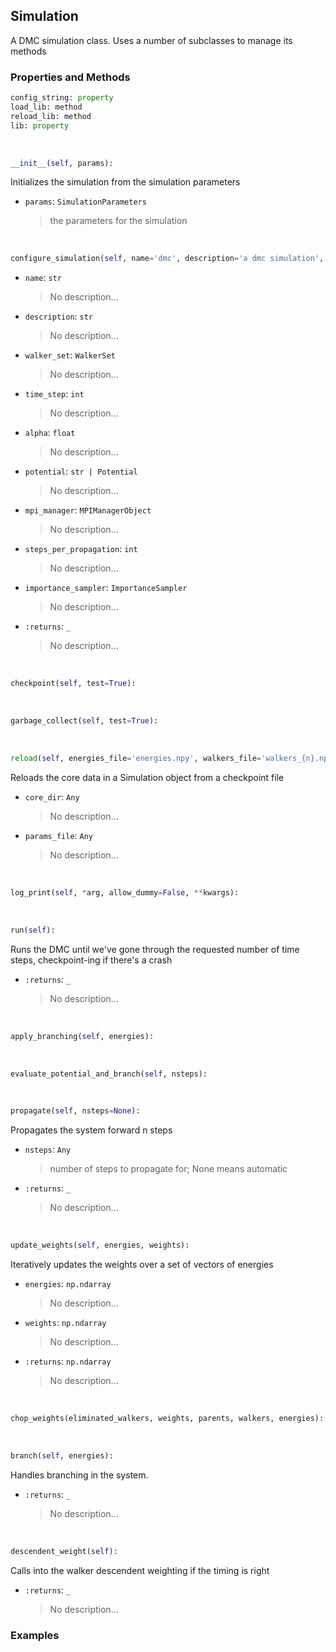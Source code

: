 ## <a id="RynLib.DoMyCode.Simulation.Simulation">Simulation</a>
A DMC simulation class. Uses a number of subclasses to manage its methods

### Properties and Methods
```python
config_string: property
load_lib: method
reload_lib: method
lib: property
```
<a id="RynLib.DoMyCode.Simulation.Simulation.__init__">&nbsp;</a>
```python
__init__(self, params): 
```
Initializes the simulation from the simulation parameters
- `params`: `SimulationParameters`
    >the parameters for the simulation

<a id="RynLib.DoMyCode.Simulation.Simulation.configure_simulation">&nbsp;</a>
```python
configure_simulation(self, name='dmc', description='a dmc simulation', walker_set=None, time_step=0, alpha=None, potential=None, atomic_units=False, steps_per_propagation=None, mpi_manager=True, importance_sampler=None, num_wavefunctions=0, ignore_errors=False, branching_threshold=1.0, parallelize_diffusion=True, branch_on_cores=False, random_seed=None): 
```

- `name`: `str`
    >No description...
- `description`: `str`
    >No description...
- `walker_set`: `WalkerSet`
    >No description...
- `time_step`: `int`
    >No description...
- `alpha`: `float`
    >No description...
- `potential`: `str | Potential`
    >No description...
- `mpi_manager`: `MPIManagerObject`
    >No description...
- `steps_per_propagation`: `int`
    >No description...
- `importance_sampler`: `ImportanceSampler`
    >No description...
- `:returns`: `_`
    >No description...

<a id="RynLib.DoMyCode.Simulation.Simulation.checkpoint">&nbsp;</a>
```python
checkpoint(self, test=True): 
```

<a id="RynLib.DoMyCode.Simulation.Simulation.garbage_collect">&nbsp;</a>
```python
garbage_collect(self, test=True): 
```

<a id="RynLib.DoMyCode.Simulation.Simulation.reload">&nbsp;</a>
```python
reload(self, energies_file='energies.npy', walkers_file='walkers_{n}.npz', weights_file='weights.npy', full_energies_file='full_energies.npy'): 
```
Reloads the core data in a Simulation object from a checkpoint file
- `core_dir`: `Any`
    >No description...
- `params_file`: `Any`
    >No description...

<a id="RynLib.DoMyCode.Simulation.Simulation.log_print">&nbsp;</a>
```python
log_print(self, *arg, allow_dummy=False, **kwargs): 
```

<a id="RynLib.DoMyCode.Simulation.Simulation.run">&nbsp;</a>
```python
run(self): 
```
Runs the DMC until we've gone through the requested number of time steps, checkpoint-ing if there's a crash
- `:returns`: `_`
    >No description...

<a id="RynLib.DoMyCode.Simulation.Simulation.apply_branching">&nbsp;</a>
```python
apply_branching(self, energies): 
```

<a id="RynLib.DoMyCode.Simulation.Simulation.evaluate_potential_and_branch">&nbsp;</a>
```python
evaluate_potential_and_branch(self, nsteps): 
```

<a id="RynLib.DoMyCode.Simulation.Simulation.propagate">&nbsp;</a>
```python
propagate(self, nsteps=None): 
```
Propagates the system forward n steps
- `nsteps`: `Any`
    >number of steps to propagate for; None means automatic
- `:returns`: `_`
    >No description...

<a id="RynLib.DoMyCode.Simulation.Simulation.update_weights">&nbsp;</a>
```python
update_weights(self, energies, weights): 
```
Iteratively updates the weights over a set of vectors of energies
- `energies`: `np.ndarray`
    >No description...
- `weights`: `np.ndarray`
    >No description...
- `:returns`: `np.ndarray`
    >No description...

<a id="RynLib.DoMyCode.Simulation.Simulation.chop_weights">&nbsp;</a>
```python
chop_weights(eliminated_walkers, weights, parents, walkers, energies): 
```

<a id="RynLib.DoMyCode.Simulation.Simulation.branch">&nbsp;</a>
```python
branch(self, energies): 
```
Handles branching in the system.
- `:returns`: `_`
    >No description...

<a id="RynLib.DoMyCode.Simulation.Simulation.descendent_weight">&nbsp;</a>
```python
descendent_weight(self): 
```
Calls into the walker descendent weighting if the timing is right
- `:returns`: `_`
    >No description...

### Examples
